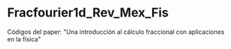 # Fracfourier1d_Rev_Mex_Fis
Códigos del paper: "Una introducción al cálculo fraccional con aplicaciones en la física"
